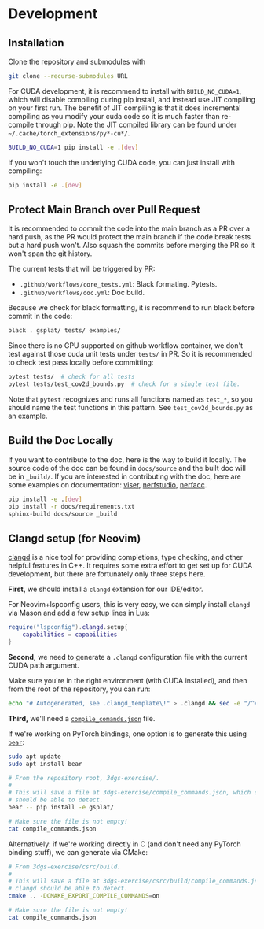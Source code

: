 # Development

## Installation

Clone the repository and submodules with

```bash
git clone --recurse-submodules URL
```

For CUDA development, it is recommend to install with `BUILD_NO_CUDA=1`, which
will disable compiling during pip install, and instead use JIT compiling on your
first run. The benefit of JIT compiling is that it does incremental compiling as
you modify your cuda code so it is much faster than re-compile through pip. Note
the JIT compiled library can be found under `~/.cache/torch_extensions/py*-cu*/`.

```bash
BUILD_NO_CUDA=1 pip install -e .[dev]
```

If you won't touch the underlying CUDA code, you can just install with compiling:

```bash
pip install -e .[dev]
```

## Protect Main Branch over Pull Request

It is recommended to commit the code into the main branch as a PR over a hard push, as the PR would protect the main branch if the code break tests but a hard push won't. Also squash the commits before merging the PR so it won't span the git history.

The current tests that will be triggered by PR:

- `.github/workflows/core_tests.yml`: Black formating. Pytests.
- `.github/workflows/doc.yml`: Doc build.

Because we check for black formatting, it is recommend to run black before commit in the code:

```bash
black . gsplat/ tests/ examples/
```

Since there is no GPU supported on github workflow container, we don't test against those cuda unit tests under `tests/` in PR. So it is recommended to check test pass locally before committing:

```bash
pytest tests/  # check for all tests
pytest tests/test_cov2d_bounds.py  # check for a single test file.
```

Note that `pytest` recognizes and runs all functions named as `test_*`, so you should name the
test functions in this pattern. See `test_cov2d_bounds.py` as an example.

## Build the Doc Locally

If you want to contribute to the doc, here is the way to build it locally. The source code of the doc can be found in `docs/source` and the built doc will be in `_build/`. If you are interested in contributing with the doc, here are some examples on documentation: [viser](https://github.com/nerfstudio-project/viser/tree/main/docs/source), [nerfstudio](https://github.com/nerfstudio-project/nerfstudio/tree/main/docs), [nerfacc](https://github.com/KAIR-BAIR/nerfacc/tree/master/docs/source).

```bash
pip install -e .[dev]
pip install -r docs/requirements.txt
sphinx-build docs/source _build 
```

## Clangd setup (for Neovim)

[clangd](https://clangd.llvm.org/) is a nice tool for providing completions,
type checking, and other helpful features in C++. It requires some extra effort
to get set up for CUDA development, but there are fortunately only three steps
here.

**First,** we should install a `clangd` extension for our IDE/editor.

For Neovim+lspconfig users, this is very easy, we can simply install `clangd`
via Mason and add a few setup lines in Lua:

```lua
require("lspconfig").clangd.setup{
    capabilities = capabilities
}
```

**Second,** we need to generate a `.clangd` configuration file with the current
CUDA path argument.

Make sure you're in the right environment (with CUDA installed), and then from
the root of the repository, you can run:

```sh
echo "# Autogenerated, see .clangd_template\!" > .clangd && sed -e "/^#/d" -e "s|YOUR_CUDA_PATH|$(dirname $(dirname $(which nvcc)))|" .clangd_template >> .clangd
```

**Third,** we'll need a
[`compile_comands.json`](https://clang.llvm.org/docs/JSONCompilationDatabase.html)
file.

If we're working on PyTorch bindings, one option is to generate this using
[`bear`](https://github.com/rizsotto/Bear):

```sh
sudo apt update
sudo apt install bear

# From the repository root, 3dgs-exercise/.
#
# This will save a file at 3dgs-exercise/compile_commands.json, which clangd
# should be able to detect.
bear -- pip install -e gsplat/

# Make sure the file is not empty!
cat compile_commands.json
```

Alternatively: if we're working directly in C (and don't need any PyTorch
binding stuff), we can generate via CMake:

```sh
# From 3dgs-exercise/csrc/build.
#
# This will save a file at 3dgs-exercise/csrc/build/compile_commands.json, which
# clangd should be able to detect.
cmake .. -DCMAKE_EXPORT_COMPILE_COMMANDS=on

# Make sure the file is not empty!
cat compile_commands.json
```

<!-- 
**Known issues**

- The torch extensions include currently raises an error:
  `In included file: use of undeclared identifier 'noinline'; did you mean 'inline'?` -->
